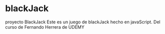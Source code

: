 # blackJack
proyecto BlackJack
Este es un juego de blackJack hecho en javaScript. Del curso de Fernando Herrera de UDEMY
